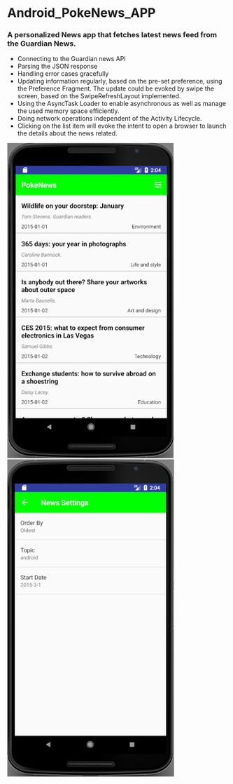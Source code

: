 # Android_PokeNews_APP

### A personalized News app that fetches latest news feed from the Guardian News.
*	Connecting to the Guardian news API
*	Parsing the JSON response
*	Handling error cases gracefully
*	Updating information regularly, based on the pre-set preference, using the Preference Fragment. The update could be evoked by swipe the screen, based on the SwipeRefreshLayout implemented.
*	Using the AsyncTask Loader to enable asynchronous as well as manage the used memory space efficiently.
*	Doing network operations independent of the Activity Lifecycle.
*	Clicking on the list item will evoke the intent to open a browser to launch the details about the news related.

![ScreenShot of the APP](https://github.com/lzzsmile/Android_PokeNews_APP/blob/master/Pokenews.png)
![ScreenShot of the APP](https://github.com/lzzsmile/Android_PokeNews_APP/blob/master/NewsSettings.png)
